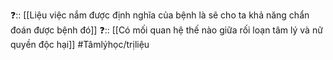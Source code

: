 ❓:: [[Liệu việc nắm được định nghĩa của bệnh là sẽ cho ta khả năng chẩn đoán được bệnh đó]]
❓:: [[Có mối quan hệ thế nào giữa rối loạn tâm lý và nữ quyền độc hại]]
#Tâmlýhọc/trịliệu 
